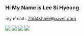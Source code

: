 ### Hi My Name is Lee Si Hyeong
 my email : 7504shlee@naver.com

<!--
**sinyusuk/sinyusuk** is a ✨ _special_ ✨ repository because its `README.md` (this file) appears on your GitHub profile.

Here are some ideas to get you started:

- 🔭 I’m currently working on ...
- 🌱 I’m currently learning ...
- 👯 I’m looking to collaborate on ...
- 🤔 I’m looking for help with ...
- 💬 Ask me about ...
- 📫 How to reach me: ...
- 😄 Pronouns: ...
- ⚡ Fun fact: ...
-->
<a href="https://nodejs.org/ko/" target="_blank"><img src="https://img.shields.io/badge/Node.js-339933?style=flat-square&logo=Nodemon&logoColor=white"/></a>
<img src="https://img.shields.io/badge/JavaScript-F7DF1E?style=flat-square&logo=JavaScript&logoColor=white"/>
<a href="https://expressjs.com/ko/" target="_blank"><img src="https://img.shields.io/badge/Express-000000?style=flat-square&logo=Express&logoColor=white"/></a>
<img src="https://img.shields.io/badge/C#-239120?style=flat-square&logo=Csharp&logoColor=white"/>
